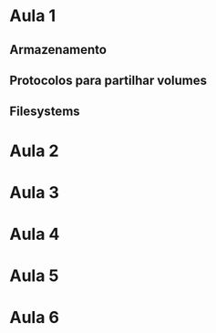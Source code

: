 # Aula 1
## Armazenamento
## Protocolos para partilhar volumes
## Filesystems


# Aula 2
# Aula 3
# Aula 4
# Aula 5
# Aula 6

